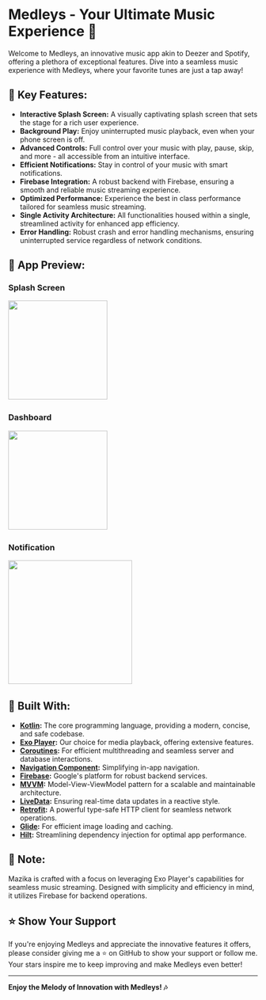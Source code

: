 # Medleys - Your Ultimate Music Experience 🎵

Welcome to Medleys, an innovative music app akin to Deezer and Spotify, offering a plethora of exceptional features. Dive into a seamless music experience with Medleys, where your favorite tunes are just a tap away!

## 🌟 Key Features:
- **Interactive Splash Screen:** A visually captivating splash screen that sets the stage for a rich user experience.
- **Background Play:** Enjoy uninterrupted music playback, even when your phone screen is off.
- **Advanced Controls:** Full control over your music with play, pause, skip, and more - all accessible from an intuitive interface.
- **Efficient Notifications:** Stay in control of your music with smart notifications.
- **Firebase Integration:** A robust backend with Firebase, ensuring a smooth and reliable music streaming experience.
- **Optimized Performance:** Experience the best in class performance tailored for seamless music streaming.
- **Single Activity Architecture:** All functionalities housed within a single, streamlined activity for enhanced app efficiency.
- **Error Handling:** Robust crash and error handling mechanisms, ensuring uninterrupted service regardless of network conditions.

## 📸 App Preview:
### Splash Screen
<img src="https://user-images.githubusercontent.com/62241386/168529361-d09b91e3-d1dc-477e-b21c-2d7bd9ef6086.gif" width="200">&nbsp;

### Dashboard
<img src="https://user-images.githubusercontent.com/62241386/168532430-78c1d694-21b1-48b5-87b5-cd788900671e.gif" width="200">&nbsp;

### Notification
<img src="https://user-images.githubusercontent.com/62241386/168530877-48019cf1-dbfc-4f03-b51f-a5da9e33d046.PNG" width="250">&nbsp;

## 🔧 Built With:
- **[Kotlin](https://kotlinlang.org):** The core programming language, providing a modern, concise, and safe codebase.
- **[Exo Player](https://github.com/google/ExoPlayer):** Our choice for media playback, offering extensive features.
- **[Coroutines](https://developer.android.com/kotlin/coroutines):** For efficient multithreading and seamless server and database interactions.
- **[Navigation Component](https://developer.android.com/guide/navigation/navigation-getting-started):** Simplifying in-app navigation.
- **[Firebase](https://firebase.google.com/):** Google's platform for robust backend services.
- **[MVVM](https://developer.android.com/topic/architecture):** Model-View-ViewModel pattern for a scalable and maintainable architecture.
- **[LiveData](https://developer.android.com/topic/libraries/architecture/livedata):** Ensuring real-time data updates in a reactive style.
- **[Retrofit](https://square.github.io/retrofit/):** A powerful type-safe HTTP client for seamless network operations.
- **[Glide](https://github.com/bumptech/glide):** For efficient image loading and caching.
- **[Hilt](https://developer.android.com/training/dependency-injection/hilt-android):** Streamlining dependency injection for optimal app performance.

## 📝 Note:
Mazika is crafted with a focus on leveraging Exo Player's capabilities for seamless music streaming. Designed with simplicity and efficiency in mind, it utilizes Firebase for backend operations.

## ⭐ Show Your Support
If you're enjoying Medleys and appreciate the innovative features it offers, please consider giving me a ⭐ on GitHub to show your support or follow me. Your stars inspire me to keep improving and make Medleys even better!

---

**Enjoy the Melody of Innovation with Medleys! 🎶**
